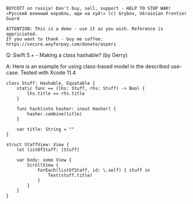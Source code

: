 ```
BOYCOTT on russia! Don't buy, sell, support - HELP TO STOP WAR!
«Русский военный корабль, иди на хуй!» (c) Grybov, Ukrainian Frontier Guard

ATTENTION: This is a demo - use it as you wish. Reference is appriciated.
If you want to thank - buy me coffee: https://secure.wayforpay.com/donate/asperi
```

Q: Swift 5.+ - Making a class hashable? (by Gerry)

A: Here is an example for using class-based model in the described use-case. Tested with Xcode 11.4

```
class Stuff: Hashable, Equatable {
    static func == (lhs: Stuff, rhs: Stuff) -> Bool {
        lhs.title == rhs.title
    }

    func hash(into hasher: inout Hasher) {
        hasher.combine(title)
    }

    var title: String = ""
}

struct StaffView: View {
    let listOfStaff: [Stuff]

    var body: some View {
        ScrollView {
            ForEach(listOfStaff, id: \.self) { stuff in
                Text(stuff.title)
            }
        }
    }
}
```
